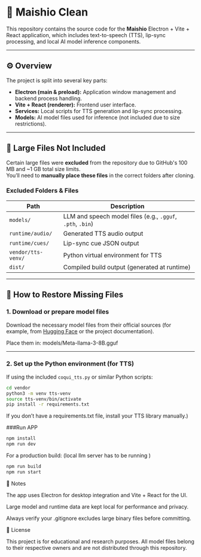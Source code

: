 # 🧠 Maishio Clean

This repository contains the source code for the **Maishio** Electron + Vite + React application, which includes text-to-speech (TTS), lip-sync processing, and local AI model inference components.

---

## ⚙️ Overview

The project is split into several key parts:

- **Electron (main & preload):** Application window management and backend process handling.
- **Vite + React (renderer):** Frontend user interface.
- **Services:** Local scripts for TTS generation and lip-sync processing.
- **Models:** AI model files used for inference (not included due to size restrictions).

---

## 🚫 Large Files Not Included

Certain large files were **excluded** from the repository due to GitHub's 100 MB and ~1 GB total size limits.  
You’ll need to **manually place these files** in the correct folders after cloning.

### Excluded Folders & Files

| Path | Description |
|------|--------------|
| `models/` | LLM and speech model files (e.g., `.gguf`, `.pth`, `.bin`) |
| `runtime/audio/` | Generated TTS audio output |
| `runtime/cues/` | Lip-sync cue JSON output |
| `vendor/tts-venv/` | Python virtual environment for TTS |
| `dist/` | Compiled build output (generated at runtime) |

---

## 🧩 How to Restore Missing Files

### 1. Download or prepare model files
Download the necessary model files from their official sources (for example, from [Hugging Face](https://huggingface.co) or the project documentation).

Place them in:
 models/Meta-llama-3-8B.gguf

---

### 2. Set up the Python environment (for TTS)

If using the included `coqui_tts.py` or similar Python scripts:

```bash
cd vendor
python3 -m venv tts-venv
source tts-venv/bin/activate
pip install -r requirements.txt
```

If you don’t have a requirements.txt file, install your TTS library manually.)


###Run APP
```bash
npm install
npm run dev
```
For a production build:
(local llm server has to be running )
```bash
npm run build
npm run start
```
🧰 Notes

The app uses Electron for desktop integration and Vite + React for the UI.

Large model and runtime data are kept local for performance and privacy.

Always verify your .gitignore excludes large binary files before committing.

📜 License

This project is for educational and research purposes.
All model files belong to their respective owners and are not distributed through this repository.
